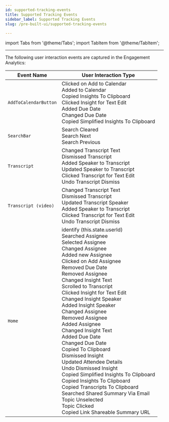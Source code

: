 ```yaml
---
id: supported-tracking-events
title: Supported Tracking Events
sidebar_label: Supported Tracking Events
slug: /pre-built-ui/supported-tracking-events
 
---
```

 
import Tabs from '@theme/Tabs';
import TabItem from '@theme/TabItem';

---
The following user interaction events are captured in the Engagement Analytics:

| Event Name | User Interaction Type |
|--------|----------|
|`AddToCalendarButton` | Clicked on Add to Calendar <br/>Added to Calendar<br/>Copied Insights To Clipboard<br/>Clicked Insight for Text Edit<br/>Added Due Date<br/>Changed Due Date<br/>Copied Simplified Insights To Clipboard |
|`SearchBar` | Search Cleared<br/>Search Next<br/>Search Previous |
|`Transcript` | Changed Transcript Text<br/>Dismissed Transcript<br/>Added Speaker to Transcript<br/>Updated Speaker to Transcript<br/>Clicked Transcript for Text Edit<br/>Undo Transcript Dismiss |
|`Transcript (video)` | Changed Transcript Text<br/>Dismissed Transcript<br/>Updated Transcript Speaker<br/>Added Speaker to Transcript<br/>Clicked Transcript for Text Edit<br/>Undo Transcript Dismiss |
| `Home` | identify (this.state.userId)<br/>Searched Assignee<br/>Selected Assignee<br/>Changed Assignee<br/>Added new Assignee<br/>Clicked on Add Assignee<br/>Removed Due Date<br/>Removed Assignee<br/>Changed Insight Text<br/>Scrolled to Transcript<br/>Clicked Insight for Text Edit<br/>Changed Insight Speaker<br/>Added Insight Speaker<br/>Changed Assignee<br/>Removed Assignee<br/>Added Assignee<br/>Changed Insight Text<br/>Added Due Date<br/>Changed Due Date<br/>Copied To Clipboard<br/>Dismissed Insight<br/>Updated Attendee Details<br/>Undo Dismissed Insight<br/>Copied Simplified Insights To Clipboard<br/>Copied Insights To Clipboard<br/>Copied Transcripts To Clipboard<br/>Searched Shared Summary Via Email<br/>Topic Unselected<br/>Topic Clicked<br/>Copied Link Shareable Summary URL
